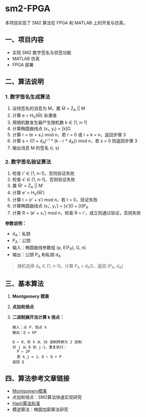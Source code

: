 # sm2-FPGA

本项目实现了 SM2 算法在 FPGA 和 MATLAB 上的开发与仿真。

## 一、项目内容

- 实现 SM2 数字签名与验签功能
- MATLAB 仿真
- FPGA 部署

## 二、算法说明

### 1. 数字签名生成算法

1. 设待签名的消息为 M，置 M̅ = Z<sub>A</sub> || M
2. 计算 e = H<sub>V</sub>(M̅) 杂凑值
3. 用随机数发生器产生随机数 k ∈ [1, n-1]
4. 计算椭圆曲线点 (x₁, y₁) = [k]G
5. 计算 r = (e + x₁) mod n，若 r = 0 或 r + k = n，返回步骤 3
6. 计算 s = ((1 + d<sub>A</sub>)⁻¹ * (k - r * d<sub>A</sub>)) mod n，若 s = 0 则返回步骤 3
7. 输出消息 M 的签名 (r, s)

### 2. 数字签名验证算法

1. 检查 r′ ∈ [1, n-1]，否则验证失败
2. 检查 s′ ∈ [1, n-1]，否则验证失败
3. 置 M̅′ = Z<sub>A</sub> || M′
4. 计算 e′ = H<sub>V</sub>(M̅′)
5. 计算 t = (r′ + s′) mod n，若 t = 0，验证失败
6. 计算椭圆曲线点 (x₁′, y₁′) = [s′]G + [t]P<sub>A</sub>
7. 计算 R = (e′ + x₁′) mod n，检查 R = r′，成立则通过验证，否则失败

**参数说明：**
- d<sub>A</sub>：私钥
- P<sub>A</sub>：公钥
- 输入：椭圆曲线参数组 (p, E(F<sub>P</sub>), G, n)
- 输出：公钥 P<sub>A</sub> 和私钥 d<sub>A</sub>

> 随机选择 d<sub>A</sub> ∈ [1, n-1]，计算 P<sub>A</sub> = d<sub>A</sub>G，返回 (P<sub>A</sub>, d<sub>A</sub>)

## 三、基本算法

1. **Montgomery 模乘**
2. **点加和倍点**
3. **二进制展开法计算 k 倍点：**

   ```text
   输入：点 P，倍点 k
   输出：Q = kP

   Q ← 0，将 k 从 16 进制转换为 2 进制
   对 j 从 0 到 j-1，重复执行：
     P ← 2P
     若 k_j = 1，Q ← Q + P
   返回 Q
## 四、算法参考文章链接

- [Montgomery模乘](https://blog.csdn.net/weixin_46395886/article/details/112988136)
- 点加和倍点：SM2算法快速实现研究
- [Hash算法标准](https://openstd.samr.gov.cn/bzgk/gb/std_list?p.p1=0&p.p90=circulation_date&p.p91=desc&p.p2=sm2)
- 模逆算法：椭圆加密算法研究
